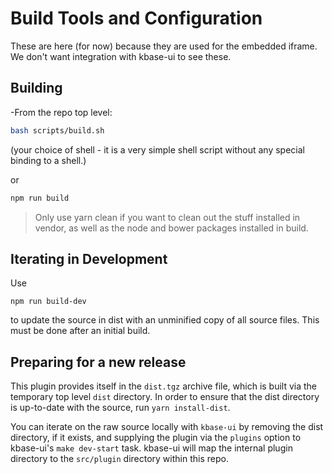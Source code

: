 # Build Tools and Configuration

These are here (for now) because they are used for the embedded iframe. We don't want integration with kbase-ui to see these.

## Building

-From the repo top level:

```zsh
bash scripts/build.sh
```

(your choice of shell - it is a very simple shell script without any special binding to a shell.)

or

```zsh
npm run build
```


> Only use yarn clean if you want to clean out the stuff installed in vendor, as well as the node and bower packages installed in build.

## Iterating in Development

Use

```text
npm run build-dev
```

to update the source in dist with an unminified copy of all source files. This must be done after an initial build.

## Preparing for a new release

This plugin provides itself in the `dist.tgz` archive file, which is built via the temporary top level `dist` directory. In order to ensure that the dist directory is up-to-date with the source, run `yarn install-dist`.

You can iterate on the raw source locally with `kbase-ui` by removing the dist directory, if it exists, and supplying the plugin via the `plugins` option to kbase-ui's `make dev-start` task. kbase-ui will map the internal plugin directory to the `src/plugin` directory within this repo.